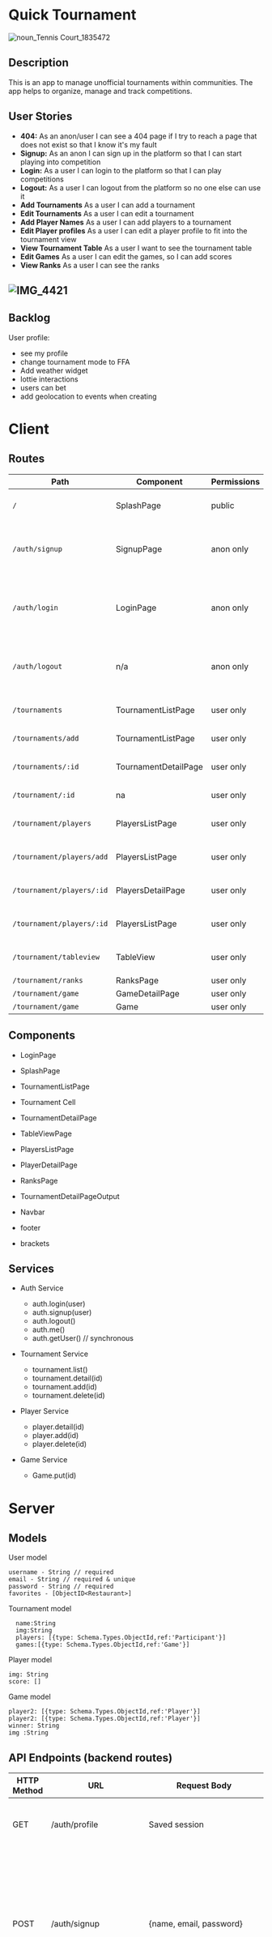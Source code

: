 

# Quick Tournament

![noun_Tennis Court_1835472](https://github.com/screeeen/project-server/blob/master/img_readme/noun_Tennis_Court_1835472.png=100x)

## Description

This is an app to manage unofficial tournaments within communities. The app helps to organize, manage and track competitions.

## User Stories

-  **404:** As an anon/user I can see a 404 page if I try to reach a page that does not exist so that I know it's my fault
-  **Signup:** As an anon I can sign up in the platform so that I can start playing into competition
-  **Login:** As a user I can login to the platform so that I can play competitions
-  **Logout:** As a user I can logout from the platform so no one else can use it
-  **Add Tournaments** As a user I can add a tournament
-  **Edit Tournaments** As a user I can edit a tournament
-  **Add Player Names** As a user I can add players to a tournament
-  **Edit Player profiles** As a user I can edit a player profile to fit into the tournament view
-  **View Tournament Table** As a user I want to see the tournament table
-  **Edit Games** As a user I can edit the games, so I can add scores
-  **View Ranks** As a user I can see the ranks

## ![IMG_4421](https://github.com/screeeen/project-server/blob/master/img_readme/IMG_4421.jpg=600x)



## Backlog

User profile:
- see my profile
- change tournament mode to FFA
- Add weather widget
- lottie interactions
- users can bet
- add geolocation to events when creating



# Client

## Routes
| Path                      | Component            | Permissions | Behavior                                                     |
| ------------------------- | -------------------- | ----------- | ------------------------------------------------------------ |
| `/`                       | SplashPage           | public      | just promotional copy                                        |
| `/auth/signup`            | SignupPage           | anon only   | signup form, link to login, navigate to homepage after signup |
| `/auth/login`             | LoginPage            | anon only   | login form, link to signup, navigate to homepage after login |
| `/auth/logout`            | n/a                  | anon only   | navigate to homepage after logout, expire session            |
| `/tournaments`            | TournamentListPage   | user only   | shows all tournaments in a list                              |
| `/tournaments/add`        | TournamentListPage   | user only   | edits a tournament                                           |
| `/tournaments/:id`        | TournamentDetailPage | user only   | details of a tournament to edit                              |
| `/tournament/:id`         | na                   | user only   | delete tournament                                            |
| `/tournament/players`     | PlayersListPage      | user only   | list of players of a tournament                              |
| `/tournament/players/add` | PlayersListPage      | user only   | add a player to the tournament                               |
| `/tournament/players/:id` | PlayersDetailPage    | user only   | edit player for tournament                                   |
| `/tournament/players/:id` | PlayersListPage      | user only   | delete player from tournament                                |
| `/tournament/tableview`   | TableView            | user only   | games view and brackets                                      |
| `/tournament/ranks`       | RanksPage            | user only   | Ranks list                                                   |
| `/tournament/game`        | GameDetailPage       | user only   | Game detail                                                  |
| `/tournament/game`        | Game                 | user only   |                                                              |

## Components

- LoginPage

- SplashPage

- TournamentListPage

- Tournament Cell

- TournamentDetailPage

- TableViewPage

- PlayersListPage

- PlayerDetailPage

- RanksPage

- TournamentDetailPageOutput

- Navbar

- footer

- brackets

  

  


## Services

- Auth Service
  - auth.login(user)
  - auth.signup(user)
  - auth.logout()
  - auth.me()
  - auth.getUser() // synchronous
- Tournament Service
  - tournament.list()
  - tournament.detail(id)
  - tournament.add(id)
  - tournament.delete(id)
  
- Player Service 

  - player.detail(id)
  - player.add(id)
  - player.delete(id)

- Game Service

  - Game.put(id)

    

# Server

## Models

User model

```
username - String // required
email - String // required & unique
password - String // required
favorites - [ObjectID<Restaurant>]
```

Tournament model

```
  name:String
  img:String
  players: [{type: Schema.Types.ObjectId,ref:'Participant'}]
  games:[{type: Schema.Types.ObjectId,ref:'Game'}]
```

Player model

``` name: String,
img: String
score: []
```

Game model

```  player1: [{type: Schema.Types.ObjectId,ref:'Participant'}],
player2: [{type: Schema.Types.ObjectId,ref:'Player'}]
player2: [{type: Schema.Types.ObjectId,ref:'Player'}]
winner: String
img :String
```

## API Endpoints (backend routes)

| HTTP Method | URL                         | Request Body                 | Success status | Error Status | Description                                                  |
| ----------- | --------------------------- | ---------------------------- | -------------- | ------------ | ------------------------------------------------------------ |
| GET         | /auth/profile               | Saved session                | 200            | 404          | Check if user is logged in and return profile page           |
| POST        | /auth/signup                | {name, email, password}      | 201            | 404          | Checks if fields not empty (422) and user not exists (409), then create user with encrypted password, and store user in session |
| POST        | /auth/login                 | {username, password}         | 200            | 401          | Checks if fields not empty (422), if user exists (404), and if password matches (404), then stores user in session |
| POST        | /auth/logout                | (empty)                      | 204            | 400          | Logs out the user                                            |
| GET         | /tournaments                |                              |                | 400          | Show all tournaments                                         |
| GET         | /tournaments/:id            | {id}                         |                |              | Show specific tournament                                     |
| POST        | /tournaments/add-tournament | {}                           | 201            | 400          | Create and save a new tournament                             |
| PUT         | /tournaments/edit/:id       | {name,img,players}           | 200            | 400          | edit tournament                                              |
| DELETE      | /tournaments/delete/:id     | {id}                         | 201            | 400          | delete tournament                                            |
| GET         | /players                    |                              |                | 400          | show players                                                 |
| GET         | /players/:id                | {id}                         |                |              | show specific player                                         |
| POST        | /players/add-player         | {name,img,tournamentId}      | 200            | 404          | add player                                                   |
| PUT         | /players/edit/:id           | {name,img}                   | 201            | 400          | edit player                                                  |
| DELETE      | /players/delete/:id         | {id}                         | 200            | 400          | delete player                                                |
| GET         | /games                      | {}                           | 201            | 400          | show games                                                   |
| GET         | /games/:id                  | {id,tournamentId}            |                |              | show specific game                                           |
| POST        | /games/add-game             | {player1,player2,winner,img} |                |              | add game                                                     |
| POST        | /games/add-all-games        |                              |                |              | add all games from a tournament. Gets a list of players and populates them via algorithm. |
| PUT         | /games/edit/:id             | {winner,score}               |                |              | edit game                                                    |
|             |                             |                              |                |              |                                                              |


## Links

### Trello/Kanban

[Link to your trello board](https://trello.com/b/PBqtkUFX/curasan) or picture of your physical board

### Git

The url to your repository and to your deployed project

[Client repository Link](https://github.com/screeeen/project-client)
[Server repository Link](https://github.com/screeeen/project-server)

[Deploy Link](http://heroku.com)

### Slides

The url to your presentation slides

[Slides Link](http://slides.com)









